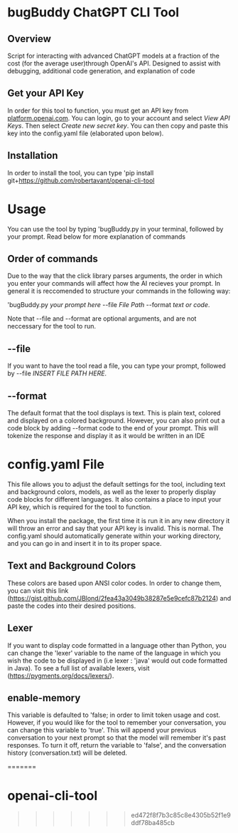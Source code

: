 # bugBuddy ChatGPT CLI Tool

## Overview
Script for interacting with advanced ChatGPT models at a fraction of the cost (for the average user)through OpenAI's API. Designed to assist with debugging, additional code generation, and explanation of code

## Get your API Key
In order for this tool to function, you must get an API key from [platform.openai.com](https://platform.openai.com). You can login, go to your account and select *View API Keys*. Then select *Create new secret key*. You can then copy and paste this key into the config.yaml file (elaborated upon below).

## Installation
In order to install the tool, you can type 'pip install git+https://github.com/robertavant/openai-cli-tool

# Usage
You can use the tool by typing 'bugBuddy.py in your terminal, followed by your prompt. Read below for more explanation of commands

## Order of commands
Due to the way that the click library parses arguments, the order in which you enter your commands will affect how the AI recieves your prompt. In general it is reccomended to structure your commands in the following way:

'bugBuddy.py *your prompt here* --file *File Path* --format *text or code*.

Note that --file and --format are optional arguments, and are not neccessary for the tool to run. 

## --file
If you want to have the tool read a file, you can type your prompt, followed by --file *INSERT FILE PATH HERE*. 

## --format
The default format that the tool displays is text. This is plain text, colored and displayed on a colored background. However, you can also print out a code block by adding --format code to the end of your prompt. This will tokenize the response and display it as it would be written in an IDE

# config.yaml File
This file allows you to adjust the default settings for the tool, including text and background colors, models, as well as the lexer to properly display code blocks for different languages. It also contains a place to input your API key, which is required for the tool to function. 

When you install the package, the first time it is run it in any new directory it will throw an error and say that your API key is invalid. This is normal. The config.yaml should automatically generate within your working directory, and you can go in and insert it in to its proper space.

## Text and Background Colors
These colors are based upon ANSI color codes. In order to change them, you can visit this link (https://gist.github.com/JBlond/2fea43a3049b38287e5e9cefc87b2124) and paste the codes into their desired positions.

## Lexer
If you want to display code formatted in a language other than Python, you can change the 'lexer' variable to the name of the language in which you wish the code to be displayed in (i.e lexer : 'java' would out code formatted in Java). To see a full list of available lexers, visit (https://pygments.org/docs/lexers/).

## enable-memory
This variable is defaulted to 'false; in order to limit token usage and cost. However, if you would like for the tool to remember your conversation, you can change this variable to 'true'. This will append your previous conversation to your next prompt so that the model will remember it's past responses. To turn it off, return the variable to 'false', and the conversation history (conversation.txt) will be deleted.


=======
# openai-cli-tool
>>>>>>> ed472f8f7b3c85c8e4305b52f1e9ddf78ba485cb
